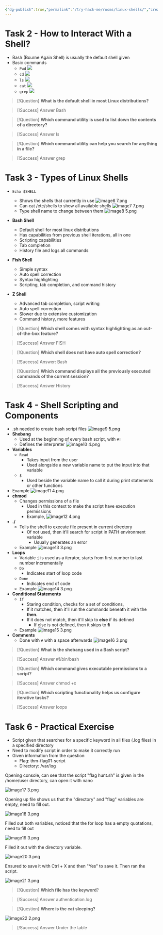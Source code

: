 ```yaml
---
{"dg-publish":true,"permalink":"/try-hack-me/rooms/linux-shells/","created":"2024-12-09T19:20:00.000-05:00","updated":"2025-02-06T21:54:11.622-05:00"}
---
```


# Task 2 - How to Interact With a Shell?

- Bash (Bourne Again Shell) is usually the default shell given
- Basic commands
	- `Pwd`
	![](/img/user/TryHackMe/THM_Images/9be34534f727957341cfb4b25c5d9180.png)
	- `cd`
	![](/img/user/TryHackMe/THM_Images/5e0d9e4478aded1051088e2ead8121d0.png)
	- `ls`
	![](/img/user/TryHackMe/THM_Images/4f76fa593b61952e9ac962aca8f83d65.png)
	- `cat`
	![](/img/user/TryHackMe/THM_Images/4f76fa593b61952e9ac962aca8f83d65.png)
	- `grep`
	![](/img/user/TryHackMe/THM_Images/787df88be20b1c801cc481dd480538db.png)

> [!Question] 
>**What is the default shell in most Linux distributions?**

> [!Success] Answer
> Bash

> [!Question] 
> **Which command utility is used to list down the contents of a directory?**

> [!Success] Answer
 >ls

> [!Question] 
 > **Which command utility can help you search for anything in a file?**

> [!Success] Answer
> grep
# Task 3 - Types of Linux Shells

- `Echo $SHELL`
	- Shows the shells that currently in use
	![image6 7.png](/img/user/TryHackMe/THM_Images/d3d56c551f70e7cc2a52ffe0119ffb31.png)
	- Can cat /etc/shells to show all available shells
	![image7 7.png](/img/user/TryHackMe/THM_Images/08329640ea67c154f8d57183755e6ba6.png)
	- Type shell name to change between them
	![image8 5.png](/img/user/TryHackMe/THM_Images/a12f3bd2f7191de907f50317b9a1326c.png)

- **Bash Shell**
	- Default shell for most linux distributions
	- Has capabilities from previous shell iterations, all in one
	- Scripting capabilities
	- Tab completion
	- History file and logs all commands
- **Fish Shell**
	- Simple syntax
	- Auto spell correction
	- Syntax highlighting
	- Scripting, tab completion, and command history
- **Z Shell**
	- Advanced tab completion, script writing
	- Auto spell correction
	- Slower due to extensive customization
	- Command history, more features

> [!Question] 
> **Which shell comes with syntax highlighting as an out-of-the-box feature?**

> [!Success] Answer
> FISH

> [!Question] 
> **Which shell does not have auto spell correction?**

> [!Success] Answer: 
> Bash

> [!Question] 
> **Which command displays all the previously executed commands of the current session?**

> [!Success] Answer
> History
# Task 4 - Shell Scripting and Components

- .sh needed to create bash script files
    ![image9 5.png](/img/user/TryHackMe/THM_Images/88883384e9c619026ae0bbbfe83602cb.png)
- **Shebang**
	- Used at the beginning of every bash script, with `#!`
	- Defines the interpreter
	![image10 4.png](/img/user/TryHackMe/THM_Images/46ae7cc88a2d3fd22297d2c266f9cacc.png)
- **Variables**
	- `Read`
		- Takes input from the user
		- Used alongside a new variable name to put the input into that variable
	- `$`
		- Used beside the variable name to call it during print statements or other functions
- Example
        ![image11 4.png](/img/user/TryHackMe/THM_Images/3891227dafbc2601e70b01fc904675e4.png)   
- **chmod**
	- Changes permissions of a file
		- Used in this context to make the script have execution permissions
		- Example,
		![image12 4.png](/img/user/TryHackMe/THM_Images/22083642075a3c0fe1d3c0eb92b6aec2.png)
- **./**
	- Tells the shell to execute file present in current directory
		- Of not used, then it'll search for script in PATH environment variable
			- Usually generates an error
	- Example
	![image13 3.png](/img/user/TryHackMe/THM_Images/e3480b3e5b2369ec637ae74b7825b4d5.png)
- **Loops**
	- Variable `i` is used as a iterator, starts from first number to last number incrementally
	- `Do`
		- Indicates start of loop code
	- `Done`
		- Indicates end of code
	- Example
        ![image14 3.png](/img/user/TryHackMe/THM_Images/350d4879ee2e7cf34cb82d72060a023e.png)
- **Conditional Statements**
	- `If`
		- Staring condition, checks for a set of conditions,
		- If it matches, then it'll run the commands beneath it with the **then**.
		- If it does not match, then it'll skip to **else** if its defined
			- If else is not defined, then it skips to **fi**
	- Example
        ![image15 3.png](/img/user/TryHackMe/THM_Images/fd1c30b25f9e53139612fccd784f0dfa.png)
- **Comments**
	- Done with `#` with a space afterwards
        ![image16 3.png](/img/user/TryHackMe/THM_Images/88028db6e7f4a023f2817dfa0639da67.png)
        
> [!Question] 
> **What is the shebang used in a Bash script?**

> [!Success] Answer
> #!/bin/bash

> [!Question] 
**Which command gives executable permissions to a script?**

> [!Success] Answer
chmod +x

> [!Question] 
> **Which scripting functionality helps us configure iterative tasks?**

> [!Success] Answer
loops

# Task 6 - Practical Exercise

- Script given that searches for a specific keyword in all files (.log files) in a specified directory
- Need to modify script in order to make it correctly run
- Given information from the question
	- Flag: thm-flag01-script
	- Directory: /var/log

Opening console, can see that the script "flag hunt.sh" is given in the /home/user directory, can open it with nano

![image17 3.png](/img/user/TryHackMe/THM_Images/1b30e4b244eaced0e14b1399b20e934b.png)

Opening up file shows us that the "directory" and "flag" variables are empty, need to fill out.

![image18 3.png](/img/user/TryHackMe/THM_Images/0c680ae9ac0b69925981f57608336f2c.png)

Filled out both variables, noticed that the for loop has a empty quotations, need to fill out

![image19 3.png](/img/user/TryHackMe/THM_Images/845cb0029d5e64128e7a08549bfe0bea.png)

Filled it out with the directory variable.

![image20 3.png](/img/user/TryHackMe/THM_Images/83f46079b6df28b7bc5b8ec42d149ae4.png)

Ensured to save it with Ctrl + X and then "Yes" to save it. Then ran the script.

![image21 3.png](/img/user/TryHackMe/THM_Images/76dcf358903f520edb0309c8d18a6a2f.png)

> [!Question] 
**Which file has the keyword**?

> [!Success] Answer
authentication.log

> [!Question] 
**Where is the cat sleeping?**

![image22 2.png](/img/user/TryHackMe/THM_Images/9916d8fd2fdfc77965b0cdef3099272a.png)

> [!Success] Answer
Under the table